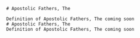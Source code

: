 
    # Apostolic Fathers, The

    Definition of Apostolic Fathers, The coming soon
    # Apostolic Fathers, The
    Definition of Apostolic Fathers, The coming soon